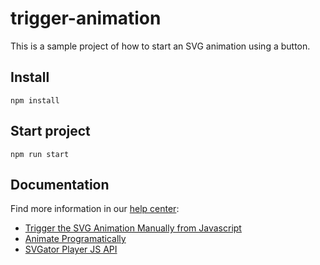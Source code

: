 # trigger-animation

This is a sample project of how to start an SVG animation using a button.

## Install

`npm install`

## Start project

`npm run start`

## Documentation

Find more information in our [help center](https://www.svgator.com/help/getting-started):
* [Trigger the SVG Animation Manually from Javascript](https://www.svgator.com/help/getting-started/trigger-the-svg-animation-manually-using-javascript)
* [Animate Programatically](https://www.svgator.com/help/getting-started/animate-programmatically)
* [SVGator Player JS API](https://www.svgator.com/help/getting-started/svgator-player-js-api)

